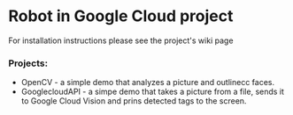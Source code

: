 # Robot in Google Cloud project

For installation instructions please see the project's wiki page

### Projects:
 * OpenCV - a simple demo that analyzes a picture and outlineсс faces.
 * GooglecloudAPI - a simpe demo that takes a picture from a file, sends it to Google Cloud Vision and prins detected tags to the screen.
